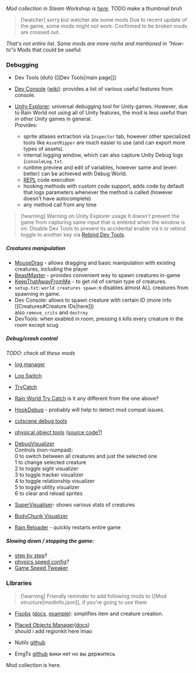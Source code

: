 *Mod collection in Steam Workshop is [here](https://steamcommunity.com/sharedfiles/filedetails/?id=3460051608).*
TODO make a thumbnail bruh

>[!watcher] sorry but watcher ate some mods
> Due to recent update of the game, some mods might not work.
> Confirmed to be broken mods are crossed out.

*That's not entire list. Some mods are more niche and mentioned in "How-to"s*
Mods that could be useful:  
### Debugging  
- Dev Tools (duh) ([[Dev Tools|main page]])  
- [Dev Console](https://steamcommunity.com/sharedfiles/filedetails/?id=2920528044) ([wiki](https://github.com/SlimeCubed/DevConsole/wiki)): provides a list of various useful features from console.

- [Unity Explorer](https://steamcommunity.com/sharedfiles/filedetails/?id=3317633200): universal debugging tool for Unity games. However, due to Rain World not using all of Unity features, the mod is less useful than in other Unity games in general.  
	Provides:
	- sprite atlases extraction via `Inspector` tab, however other specialized tools like `AssetRipper` are much easier to use (and can export more types of assets).
	- internal logging window, which can also capture Unity Debug logs (`consoleLog.txt`.
	- runtime preview and edit of variables, however same and (even better) can be achieved with Debug World.
	- [REPL](https://en.wikipedia.org/wiki/Read%E2%80%93eval%E2%80%93print_loop) code execution
	- hooking methods with custom code support, adds code by default that logs parameters whenever the method is called (however doesn't have autocomplete)
	- any method call from any time

> [!warning] Warning on Unity Explorer usage
> It doesn't prevent the game from capturing same input that is entered when the window is on. Disable Dev Tools to prevent its accidental enable via `O` or rebind toggle to another key via [Rebind Dev Tools](https://steamcommunity.com/sharedfiles/filedetails/?id=2940372957).

##### Creatures manipulation  
- [MouseDrag](https://steamcommunity.com/sharedfiles/filedetails/?id=3008864244) - allows dragging and basic manipulation with existing creatures, including the player  
- [BeastMaster](https://steamcommunity.com/sharedfiles/filedetails/?id=2920903670) - provides convenient way to spawn creatures in-game  
- [KeepThatAwayFromMe](https://steamcommunity.com/sharedfiles/filedetails/?id=2924212543) - to get rid of certain type of creatures.  
- `setup.txt`: `world creatures spawn:0` disables almost ALL creatures from spawning in game.
- Dev Console: allows to spawn creature with certain ID (more info [[Creatures#Creature IDs|here]])  
	also `remove_crits` and `destroy` 
- DevTools: when exabled in room, pressing `8` kills every creature in the room except scug

##### Debug/crash control  

*TODO: check all these mods*  
- [log manager](https://steamcommunity.com/sharedfiles/filedetails/?id=3138158069)  
- [Log Switch](https://steamcommunity.com/sharedfiles/filedetails/?id=3194112300) 
- [TryCatch](https://steamcommunity.com/sharedfiles/filedetails/?id=2927326990)  
- [Rain World Try Catch](https://steamcommunity.com/sharedfiles/filedetails/?id=2922082966) is it any different from the one above?  
- [HookDebug](https://steamcommunity.com/sharedfiles/filedetails/?id=3414105084) - probably will help to detect mod compat issues.

- [cutscene debug tools](https://steamcommunity.com/sharedfiles/filedetails/?id=3269401924)  
- [physical object tools](https://steamcommunity.com/sharedfiles/filedetails/?id=2953383342) ([source code?](https://github.com/casheww/RW-ToolBox))

- [DebugVisualizer](https://steamcommunity.com/sharedfiles/filedetails/?id=3136260525)  
Controls (non-numpad):  
0 to switch between all creatures and just the selected one  
1 to change selected creature  
2 to toggle sight visualizer  
3 to toggle tracker visualizer  
4 to toggle relationship visualizer  
5 to toggle utility visualizer  
6 to clear and reload sprites  
- [SuperVisualiser](https://steamcommunity.com/sharedfiles/filedetails/?id=3035802284)- shows various stats of creatures  
- [BodyChunk Visualizer](https://steamcommunity.com/sharedfiles/filedetails/?id=3252161184) 

- [Rain Reloader](https://steamcommunity.com/sharedfiles/filedetails/?id=3172072318) - quickly restarts entire game

##### Slowing down / stopping the game:  
- [step by step](https://steamcommunity.com/sharedfiles/filedetails/?id=3311149960)?  
- [physics speed config](https://steamcommunity.com/sharedfiles/filedetails/?id=2940029256)?  
- [Game Speed Tweaker](https://steamcommunity.com/sharedfiles/filedetails/?id=3413376142) 
### Libraries  
> [!warning] Friendly reminder to add following mods to [[Mod structure|modinfo.json]], if you're going to use them

- [Fisobs](https://steamcommunity.com/sharedfiles/filedetails/?id=2920541687) ([docs](https://docs.google.com/document/d/1RS8m_7cR5BIJwmRF9zZ1JnZXt-7j5pF8sm4jkRKiY1g/edit?tab=t.0#heading=h.jwenpzxh29co), [example](https://github.com/Dual-Iron/fisobs/blob/master/examples/README.md)): simplifies item and creature creation.  
- [Placed Objects Manager](https://steamcommunity.com/sharedfiles/filedetails/?id=2920439169)([docs](https://github.com/Rain-World-Modding/Pom))   
should i add regionkit here lmao

- Nutils [github](https://github.com/pkuyo/Nutils/)
- EmgTx [github](https://github.com/HarvieSorroway/EmgTx)
вики нет но вы держитесь

  
Mod collection is here.